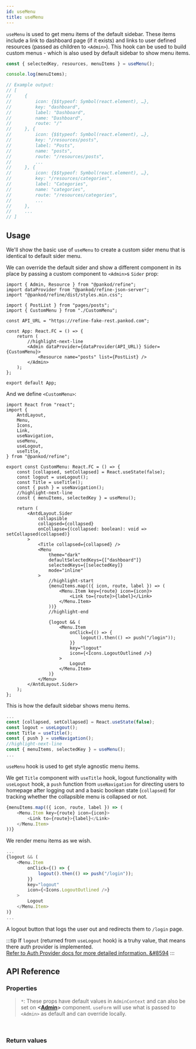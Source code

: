 ```yaml
---
id: useMenu
title: useMenu
---
```


`useMenu` is used to get menu items of the default sidebar. These items include a link to dashboard page (if it exists) and links to user defined resources (passed as children to `<Admin>`). This hook can be used to build custom menus - which is also used by default sidebar to show menu items.

```ts
const { selectedKey, resources, menuItems } = useMenu();

console.log(menuItems); 

// Example output:
// [
//     {
//         icon: {$$typeof: Symbol(react.element), …},
//         key: "dashboard",
//         label: "Dashboard",
//         name: "Dashboard",
//         route: "/"
//     }, {
//         icon: {$$typeof: Symbol(react.element), …},
//         key: "/resources/posts",
//         label: "Posts",
//         name: "posts",
//         route: "/resources/posts",
//         ...
//     }, {
//         icon: {$$typeof: Symbol(react.element), …},
//         key: "/resources/categories",
//         label: "Categories",
//         name: "categories",
//         route: "/resources/categories",
//         ...
//     },
//     ...
// ]
```

## Usage

We'll show the basic use of `useMenu` to create a custom sider menu that is identical to default sider menu.

We can override the default sider and show a different component in its place by passing a custom component to `<Admin>`s `Sider` prop:

```tsx title="App.tsx"
import { Admin, Resource } from "@pankod/refine";
import dataProvider from "@pankod/refine-json-server";
import "@pankod/refine/dist/styles.min.css";

import { PostList } from "pages/posts";
import { CustomMenu } from "./CustomMenu";

const API_URL = "https://refine-fake-rest.pankod.com";

const App: React.FC = () => {
    return (
        //highlight-next-line
        <Admin dataProvider={dataProvider(API_URL)} Sider={CustomMenu}>
            <Resource name="posts" list={PostList} />
        </Admin>
    );
};

export default App;
```

And we define `<CustomMenu>`:

```tsx title="src/CustomMenu.tsx"
import React from "react";
import {
    AntdLayout,
    Menu,
    Icons,
    Link,
    useNavigation,
    useMenu,
    useLogout,
    useTitle,
} from "@pankod/refine";

export const CustomMenu: React.FC = () => {
    const [collapsed, setCollapsed] = React.useState(false);
    const logout = useLogout();
    const Title = useTitle();
    const { push } = useNavigation();
    //highlight-next-line
    const { menuItems, selectedKey } = useMenu();

    return (
        <AntdLayout.Sider
            collapsible
            collapsed={collapsed}
            onCollapse={(collapsed: boolean): void => setCollapsed(collapsed)}
        >
            <Title collapsed={collapsed} />
            <Menu
                theme="dark"
                defaultSelectedKeys={["dashboard"]}
                selectedKeys={[selectedKey]}
                mode="inline"
            >
                //highlight-start
                {menuItems.map(({ icon, route, label }) => (
                    <Menu.Item key={route} icon={icon}>
                        <Link to={route}>{label}</Link>
                    </Menu.Item>
                ))}
                //highlight-end

                {logout && (
                    <Menu.Item
                        onClick={() => {
                            logout().then(() => push("/login"));
                        }}
                        key="logout"
                        icon={<Icons.LogoutOutlined />}
                    >
                        Logout
                    </Menu.Item>
                )}
            </Menu>
        </AntdLayout.Sider>
    );
};
```

This is how the default sidebar shows menu items.

```ts title="src/CustomMenu.tsx"
...
const [collapsed, setCollapsed] = React.useState(false);
const logout = useLogout();
const Title = useTitle();
const { push } = useNavigation();
//highlight-next-line
const { menuItems, selectedKey } = useMenu();
...
```

`useMenu` hook is used to get style agnostic menu items.

We get `Title` component with `useTitle` hook, logout functionality with `useLogout` hook, a `push` function from `useNavigation` for directing users to homepage after logging out and a basic boolean state (`collapsed`) for tracking whether the collapsible menu is collapsed or not.

```ts
{menuItems.map(({ icon, route, label }) => (
    <Menu.Item key={route} icon={icon}>
        <Link to={route}>{label}</Link>
    </Menu.Item>
))}
```

We render menu items as we wish.

```ts title="src/CustomMenu.tsx"
...
{logout && (
    <Menu.Item
        onClick={() => {
            logout().then(() => push("/login"));
        }}
        key="logout"
        icon={<Icons.LogoutOutlined />}
    >
        Logout
    </Menu.Item>
)}
...
```

A logout button that logs the user out and redirects them to `/login` page.

:::tip
If `logout` (returned from `useLogout` hook) is a truhy value, that means there auth provider is implemented.  
[Refer to Auth Provider docs for more detailed information. &#8594](guides-and-concepts/providers/auth-provider.md)
:::

## API Reference

### Properties

> `*`: These props have default values in `AdminContext` and can also be set on **<[Admin](#)>** component. `useForm` will use what is passed to `<Admin>` as default and can override locally.

<br/>

### Return values
